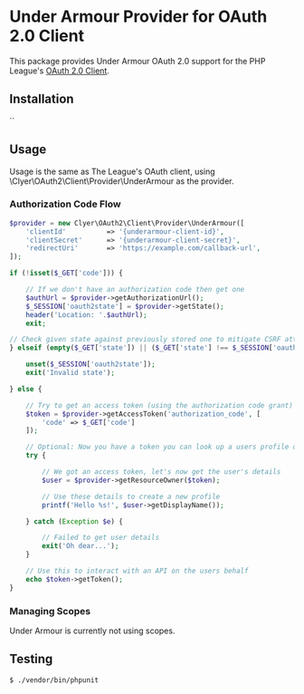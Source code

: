 # Under Armour Provider for OAuth 2.0 Client

This package provides Under Armour OAuth 2.0 support for the PHP League's [OAuth 2.0 Client](https://github.com/thephpleague/oauth2-client).

## Installation

``

## Usage

Usage is the same as The League's OAuth client, using \Clyer\OAuth2\Client\Provider\UnderArmour as the provider.

### Authorization Code Flow

```php
$provider = new Clyer\OAuth2\Client\Provider\UnderArmour([
    'clientId'          => '{underarmour-client-id}',
    'clientSecret'      => '{underarmour-client-secret}',
    'redirectUri'       => 'https://example.com/callback-url',
]);

if (!isset($_GET['code'])) {

    // If we don't have an authorization code then get one
    $authUrl = $provider->getAuthorizationUrl();
    $_SESSION['oauth2state'] = $provider->getState();
    header('Location: '.$authUrl);
    exit;

// Check given state against previously stored one to mitigate CSRF attack
} elseif (empty($_GET['state']) || ($_GET['state'] !== $_SESSION['oauth2state'])) {

    unset($_SESSION['oauth2state']);
    exit('Invalid state');

} else {

    // Try to get an access token (using the authorization code grant)
    $token = $provider->getAccessToken('authorization_code', [
        'code' => $_GET['code']
    ]);

    // Optional: Now you have a token you can look up a users profile data
    try {

        // We got an access token, let's now get the user's details
        $user = $provider->getResourceOwner($token);

        // Use these details to create a new profile
        printf('Hello %s!', $user->getDisplayName());

    } catch (Exception $e) {

        // Failed to get user details
        exit('Oh dear...');
    }

    // Use this to interact with an API on the users behalf
    echo $token->getToken();
}
```

### Managing Scopes

Under Armour is currently not using scopes.
 
## Testing

`$ ./vendor/bin/phpunit`